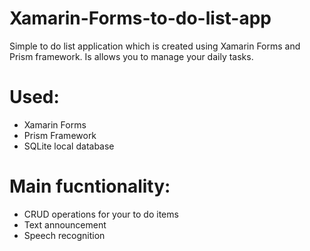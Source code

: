 # Xamarin-Forms-to-do-list-app
Simple to do list application which is created using Xamarin Forms and Prism framework.
Is allows you to manage your daily tasks.

# Used:
- Xamarin Forms
- Prism Framework
- SQLite local database

# Main fucntionality:
- CRUD operations for your to do items
- Text announcement
- Speech recognition
